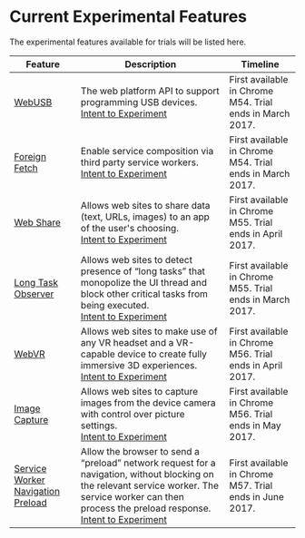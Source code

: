 # Current Experimental Features

The experimental features available for trials will be listed here.

| Feature | Description | Timeline |
| --- | --- | --- |
| [WebUSB](https://developers.google.com/web/updates/2016/03/access-usb-devices-on-the-web) | The web platform API to support programming USB devices. <br> [Intent to Experiment](https://groups.google.com/a/chromium.org/d/msg/blink-dev/i6wQ7PNuMyc/eGfTKYsiAwAJ) | First available in Chrome M54. Trial ends in March 2017. |
| [Foreign Fetch](https://developers.google.com/web/updates/2016/09/foreign-fetch) | Enable service composition via third party service workers. <br> [Intent to Experiment](https://groups.google.com/a/chromium.org/d/topic/blink-dev/sIzHpZVhmBE/discussion) | First available in Chrome M54. Trial ends in March 2017. |
| [Web Share](https://developers.google.com/web/updates/2016/10/navigator-share) | Allows web sites to share data (text, URLs, images) to an app of the user's choosing. <br> [Intent to Experiment](https://groups.google.com/a/chromium.org/d/msg/blink-dev/zuqQaLp3js8/5V9wpRWhBgAJ) | First available in Chrome M55. Trial ends in April 2017. |
| [Long Task Observer](https://github.com/spanicker/longtasks) | Allows web sites to detect presence of “long tasks” that monopolize the UI thread and block other critical tasks from being executed. <br> [Intent to Experiment](https://groups.google.com/a/chromium.org/d/topic/blink-dev/3tViQmRF2l8/discussion) | First available in Chrome M55. Trial ends in March 2017. |
| [WebVR](https://developers.google.com/web/fundamentals/vr) | Allows web sites to make use of any VR headset and a VR-capable device to create fully immersive 3D experiences.<br> [Intent to Experiment](https://groups.google.com/a/chromium.org/d/topic/blink-dev/zGAzqfi0e00/discussion) | First available in Chrome M56. Trial ends in April 2017. |
| [Image Capture](https://w3c.github.io/mediacapture-image/) | Allows web sites to capture images from the device camera with  control over picture settings.<br> [Intent to Experiment](https://groups.google.com/a/chromium.org/d/topic/blink-dev/iAIKruoq5QM/discussion) | First available in Chrome M56. Trial ends in May 2017. |
| [Service Worker Navigation Preload](https://mattto.github.io/sw/demo/navigation-preload/) | Allow the browser to send a “preload” network request for a navigation, without blocking on the relevant service worker. The service worker can then process the preload response.<br> [Intent to Experiment](https://groups.google.com/a/chromium.org/d/msg/blink-dev/0-6bmy1cOnw/E_IQ3l23FgAJ) | First available in Chrome M57. Trial ends in June 2017. |
